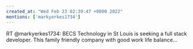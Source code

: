 ```yaml
---
created_at: "Wed Feb 23 02:39:47 +0000 2022"
mentions: ['markyerkes1734']
---
```


RT @markyerkes1734: BECS Technology in St Louis is seeking a full stack developer. This family friendly company with good work life balance…